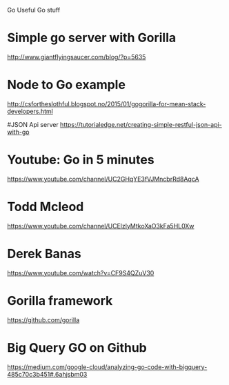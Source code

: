 Go
Useful Go stuff

# Simple go server with Gorilla
http://www.giantflyingsaucer.com/blog/?p=5635

# Node to Go example
http://csfortheslothful.blogspot.no/2015/01/gogorilla-for-mean-stack-developers.html

#JSON Api server
https://tutorialedge.net/creating-simple-restful-json-api-with-go

# Youtube: Go in 5 minutes
https://www.youtube.com/channel/UC2GHqYE3fVJMncbrRd8AqcA

# Todd Mcleod
https://www.youtube.com/channel/UCElzlyMtkoXaO3kFa5HL0Xw

# Derek Banas
https://www.youtube.com/watch?v=CF9S4QZuV30

# Gorilla framework
https://github.com/gorilla

# Big Query GO on Github
https://medium.com/google-cloud/analyzing-go-code-with-bigquery-485c70c3b451#.6ahjsbm03
